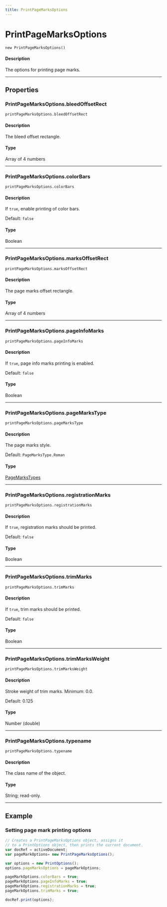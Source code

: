 ```yaml
---
title: PrintPageMarksOptions
---
```

# PrintPageMarksOptions

`new PrintPageMarksOptions()`

#### Description

The options for printing page marks.

---

## Properties

### PrintPageMarksOptions.bleedOffsetRect

`printPageMarksOptions.bleedOffsetRect`

#### Description

The bleed offset rectangle.

#### Type

Array of 4 numbers

---

### PrintPageMarksOptions.colorBars

`printPageMarksOptions.colorBars`

#### Description

If `true`, enable printing of color bars.

Default: `false`

#### Type

Boolean

---

### PrintPageMarksOptions.marksOffsetRect

`printPageMarksOptions.marksOffsetRect`

#### Description

The page marks offset rectangle.

#### Type

Array of 4 numbers

---

### PrintPageMarksOptions.pageInfoMarks

`printPageMarksOptions.pageInfoMarks`

#### Description

If `true`, page info marks printing is enabled.

Default: `false`

#### Type

Boolean

---

### PrintPageMarksOptions.pageMarksType

`printPageMarksOptions.pageMarksType`

#### Description

The page marks style.

Default: `PageMarksType.Roman`

#### Type

[PageMarksTypes](scripting-constants.md#pagemarkstypes)

---

### PrintPageMarksOptions.registrationMarks

`printPageMarksOptions.registrationMarks`

#### Description

If `true`, registration marks should be printed.

Default: `false`

#### Type

Boolean

---

### PrintPageMarksOptions.trimMarks

`printPageMarksOptions.trimMarks`

#### Description

If `true`, trim marks should be printed.

Default: `false`

#### Type

Boolean

---

### PrintPageMarksOptions.trimMarksWeight

`printPageMarksOptions.trimMarksWeight`

#### Description

Stroke weight of trim marks. Minimum: 0.0.

Default: 0.125

#### Type

Number (double)

---

### PrintPageMarksOptions.typename

`printPageMarksOptions.typename`

#### Description

The class name of the object.

#### Type

String; read-only.

---

## Example

### Setting page mark printing options

```javascript
// Creates a PrintPageMarksOptions object, assigns it
// to a PrintOptions object, then prints the current document.
var docRef = activeDocument;
var pageMarkOptions= new PrintPageMarksOptions();

var options = new PrintOptions();
options.pageMarksOptions = pageMarkOptions;

pageMarkOptions.colorBars = true;
pageMarkOptions.pageInfoMarks = true;
pageMarkOptions.registrationMarks = true;
pageMarkOptions.trimMarks = true;

docRef.print(options);
```
